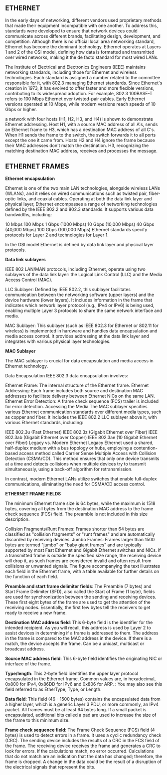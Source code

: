 ## ETHERNET
In the early days of networking, different vendors used proprietary methods that made their equipment incompatible with one another. 
To address this, standards were developed to ensure that network devices could communicate across different brands, facilitating design, development, and competition. 
Although there is no official local area networking standard, Ethernet has become the dominant technology. Ethernet operates at Layers 1 and 2 of the OSI model, defining how data is formatted and transmitted over wired networks, 
making it the de facto standard for most wired LANs.

The Institute of Electrical and Electronics Engineers (IEEE) maintains networking standards, including those for Ethernet and wireless technologies. Each standard is assigned a number related to the committee responsible for it, with 802.3 managing Ethernet standards. Since Ethernet's creation in 1973, it has evolved to offer faster and more flexible versions, contributing to its widespread adoption. For example, 802.3 100BASE-T refers to 100 Mbps Ethernet over twisted-pair cables. Early Ethernet versions operated at 10 Mbps, while modern versions reach speeds of 10 Gbps or higher.

a network with four hosts (H1, H2, H3, and H4) is shown to demonstrate Ethernet addressing. Host H1, with a source MAC address of all A's, sends an Ethernet frame to H3, which has a destination MAC address of all C's. When H1 sends the frame to the switch, the switch forwards it to all ports except the one it came from. Hosts H2 and H4 ignore the frame because their MAC addresses don't match the destination. H3, recognizing the matching destination MAC address, receives and processes the message.

## ETHERNET FRAMES

**Ethernet encapsulation**

Ethernet is one of the two main LAN technologies, alongside wireless LANs (WLANs), and it relies on wired communications such as twisted pair, fiber-optic links, and coaxial cables. Operating at both the data link layer and physical layer, Ethernet encompasses a range of networking technologies defined by the IEEE 802.2 and 802.3 standards. It supports various data bandwidths, including:

10 Mbps
100 Mbps
1 Gbps (1000 Mbps)
10 Gbps (10,000 Mbps)
40 Gbps (40,000 Mbps)
100 Gbps (100,000 Mbps)
Ethernet standards specify protocols for Layer 2 and technologies for Layer 1.

In the OSI model Ethernet is defined by data link layer and physical layer protocols.

**Data link sublayers**

IEEE 802 LAN/MAN protocols, including Ethernet, operate using two sublayers of the data link layer: the Logical Link Control (LLC) and the Media Access Control (MAC).

LLC Sublayer: Defined by IEEE 802.2, this sublayer facilitates communication between the networking software (upper layers) and the device hardware (lower layers). It includes information in the frame that indicates which network layer protocol (e.g., IPv4 or IPv6) is being used, enabling multiple Layer 3 protocols to share the same network interface and media.

MAC Sublayer: This sublayer (such as IEEE 802.3 for Ethernet or 802.11 for wireless) is implemented in hardware and handles data encapsulation and media access control. It provides addressing at the data link layer and integrates with various physical layer technologies.

**MAC Sublayer**

The MAC sublayer is crucial for data encapsulation and media access in Ethernet technology.

Data Encapsulation
IEEE 802.3 data encapsulation involves:

Ethernet Frame: The internal structure of the Ethernet frame.
Ethernet Addressing: Each frame includes both source and destination MAC addresses to facilitate delivery between Ethernet NICs on the same LAN.
Ethernet Error Detection: A frame check sequence (FCS) trailer is included for error detection.
Accessing the Media
The MAC sublayer specifies various Ethernet communication standards over different media types, such as copper and fiber. It includes the IEEE 802.2 LLC sublayer above it, with various Ethernet standards, including:

IEEE 802.3u (Fast Ethernet)
IEEE 802.3z (Gigabit Ethernet over Fiber)
IEEE 802.3ab (Gigabit Ethernet over Copper)
IEEE 802.3ae (10 Gigabit Ethernet over Fiber)
Legacy vs. Modern Ethernet
Legacy Ethernet used a shared, half-duplex medium with a bus topology or hubs, employing a contention-based access method called Carrier Sense Multiple Access with Collision Detection (CSMA/CD). This method ensures that only one device transmits at a time and detects collisions when multiple devices try to transmit simultaneously, using a back-off algorithm for retransmission.

In contrast, modern Ethernet LANs utilize switches that enable full-duplex communications, eliminating the need for CSMA/CD access control.

**ETHERNET FRAME FIELDS**

The minimum Ethernet frame size is 64 bytes, while the maximum is 1518 bytes, covering all bytes from the destination MAC address to the frame check sequence (FCS) field. The preamble is not included in this size description.

Collision Fragments/Runt Frames: Frames shorter than 64 bytes are classified as "collision fragments" or "runt frames" and are automatically discarded by receiving devices.
Jumbo Frames: Frames larger than 1500 bytes are termed "jumbo" or "baby giant frames" and are typically supported by most Fast Ethernet and Gigabit Ethernet switches and NICs.
If a transmitted frame is outside the specified size range, the receiving device will drop it, as such frames are considered invalid and often result from collisions or unwanted signals. The figure accompanying the text illustrates each field in the Ethernet frame, with a table available for further details on the function of each field.

**Preamble and start frame delimiter fields**: The Preamble (7 bytes) and Start Frame Delimiter (SFD), also called the Start of Frame (1 byte), fields are used for synchronization between the sending and receiving devices. These first eight bytes of the frame are used to get the attention of the receiving nodes. Essentially, the first few bytes tell the receivers to get ready to receive a new frame.

**Destination MAC address field**: This 6-byte field is the identifier for the intended recipient. As you will recall, this address is used by Layer 2 to assist devices in determining if a frame is addressed to them. The address in the frame is compared to the MAC address in the device. If there is a match, the device accepts the frame. Can be a unicast, multicast or broadcast address.

**Source MAC address field**: This 6-byte field identifies the originating NIC or interface of the frame.

**Type/length**: This 2-byte field identifies the upper layer protocol encapsulated in the Ethernet frame. Common values are, in hexadecimal, 0x800 for IPv4, 0x86DD for IPv6 and 0x806 for ARP. : You may also see this field referred to as EtherType, Type, or Length.

**Data field**: This field (46 - 1500 bytes) contains the encapsulated data from a higher layer, which is a generic Layer 3 PDU, or more commonly, an IPv4 packet. All frames must be at least 64 bytes long. If a small packet is encapsulated, additional bits called a pad are used to increase the size of the frame to this minimum size.

**Frame check sequence field**: The Frame Check Sequence (FCS) field (4 bytes) is used to detect errors in a frame. It uses a cyclic redundancy check (CRC). The sending device includes the results of a CRC in the FCS field of the frame. The receiving device receives the frame and generates a CRC to look for errors. If the calculations match, no error occurred. Calculations that do not match are an indication that the data has changed; therefore, the frame is dropped. A change in the data could be the result of a disruption of the electrical signals that represent the bits.




